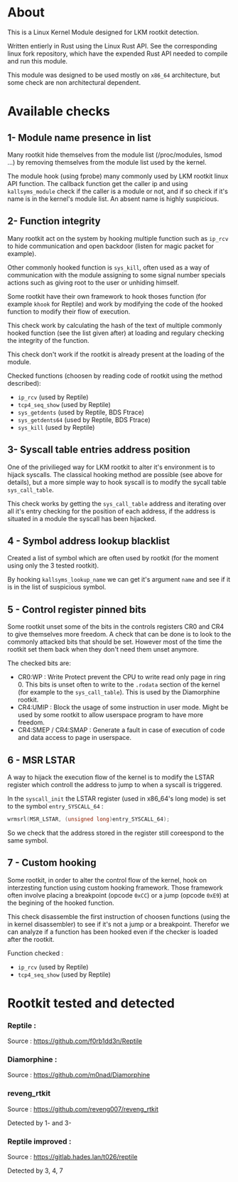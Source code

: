 # About 

This is a Linux Kernel Module designed for LKM rootkit detection. 

Written entierly in Rust using the Linux Rust API. See the corresponding linux fork repository, which have the expended Rust API needed to compile and run this module.

This module was designed to be used mostly on `x86_64` architecture, but some check are non architectural dependent.

# Available checks

## 1- Module name presence in list

Many rootkit hide themselves from the module list (/proc/modules, lsmod ...) by removing themselves from the module list used by the kernel. 

The module hook (using fprobe) many commonly used by LKM rootkit linux API function.
The callback function get the caller ip and using `kallsyms_module` check if the caller is a module or not, and if so check if it's name is in the kernel's module list. An absent name is highly suspicious.

## 2- Function integrity

Many rootkit act on the system by hooking multiple function such as `ip_rcv` to hide communication and open backdoor (listen for magic packet for example). 

Other commonly hooked function is `sys_kill`, often used as a way of communication with the module assigning to some signal number specials actions such as giving root to the user or unhiding himself.

Some rootkit have their own framework to hook thoses function (for example `khook` for Reptile) and work by modifying the code of the hooked function to modify their flow of execution.

This check work by calculating the hash of the text of multiple commonly hooked function (see the list given after) at loading and regulary checking the integrity of the function.

This check don't work if the rootkit is already present at the loading of the module.

Checked functions (choosen by reading code of rootkit using the method described):
- `ip_rcv` (used by Reptile)
- `tcp4_seq_show` (used by Reptile)
- `sys_getdents` (used by Reptile, BDS Ftrace)
- `sys_getdents64` (used by Reptile, BDS Ftrace)
- `sys_kill` (used by Reptile)



## 3- Syscall table entries address position

One of the privilieged way for LKM rootkit to alter it's environment is to hijack syscalls. The classical hooking method are possible (see above for details), but a more simple way to hook syscall is to modify the sycall table `sys_call_table`. 

This check works by getting the `sys_call_table` address and iterating over all it's entry checking for the position of each address, if the address is situated in a module the syscall has been hijacked.

## 4 - Symbol address lookup blacklist

Created a list of symbol which are often used by rootkit (for the moment using only the 3 tested rootkit). 

By hooking `kallsyms_lookup_name` we can get it's argument `name` and see if it is in the list of suspicious symbol.

## 5 - Control register pinned bits

Some rootkit unset some of the bits in the controls registers CR0 and CR4 to give themselves more freedom. 
A check that can be done is to look to the commonly attacked bits that should be set. 
However most of the time the rootkit set them back when they don't need them unset anymore.

The checked bits are:
- CR0:WP : Write Protect prevent the CPU to write read only page in ring 0. This bits is unset often to write to the `.rodata` section of the kernel (for example to the `sys_call_table`). This is used by the Diamorphine rootkit.
- CR4:UMIP : Block the usage of some instruction in user mode. Might be used by some rootkit to allow userspace program to have more freedom.
- CR4:SMEP / CR4:SMAP : Generate a fault in case of execution of code and data access to page in userspace.

## 6 - MSR LSTAR

A way to hijack the execution flow of the kernel is to modify the LSTAR register which controll the address to jump to when a syscall is triggered.

In the `syscall_init` the LSTAR register (used in x86_64's long mode) is set to the symbol `entry_SYSCALL_64` : 

```C
wrmsrl(MSR_LSTAR, (unsigned long)entry_SYSCALL_64);
```

So we check that the address stored in the register still coreespond to the same symbol.


## 7 - Custom hooking

Some rootkit, in order to alter the control flow of the kernel, hook on interzesting function using custom hooking framework. Those framework often involve placing a breakpoint (opcode `0xCC`) or a jump (opcode `0xE9`) at the begining of the hooked function. 

This check disassemble the first instruction of choosen functions (using the in kernel disassembler) to see if it's not a jump or a breakpoint. Therefor we can analyze if a function has been hooked even if the checker is loaded after the rootkit.

Function checked : 
- `ip_rcv` (used by Reptile)
- `tcp4_seq_show` (used by Reptile)



# Rootkit tested and detected

### Reptile : 

Source : https://github.com/f0rb1dd3n/Reptile

### Diamorphine : 

Source : https://github.com/m0nad/Diamorphine

### reveng_rtkit 

Source : https://github.com/reveng007/reveng_rtkit

Detected by 1- and 3- 

### Reptile improved :

Source : https://gitlab.hades.lan/t026/reptile

Detected by 3, 4, 7
